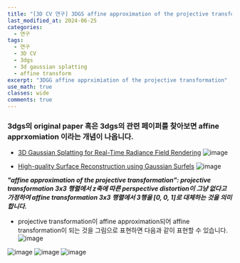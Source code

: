 ```yaml
---
title: "[3D CV 연구] 3DGS affine approximation of the projective transformation"
last_modified_at: 2024-06-25
categories:
  - 연구
tags:
  - 연구
  - 3D CV
  - 3dgs
  - 3d gaussian splatting
  - affine transform
excerpt: "3DGG affine apprximiation of the projective transformation"
use_math: true
classes: wide
comments: true
---
```


### 3dgs의 original paper 혹은 3dgs의 관련 페이퍼를 찾아보면 affine apprxomiation 이라는 개념이 나옵니다.

- [3D Gaussian Splatting for Real-Time Radiance Field Rendering](https://repo-sam.inria.fr/fungraph/3d-gaussian-splatting/)
  ![image](https://github.com/sandokim/sandokim.github.io/assets/74639652/f1077270-fb9a-4ef4-bfaa-121256bb2ed2)

- [High-quality Surface Reconstruction using Gaussian Surfels](https://arxiv.org/abs/2404.17774)
  ![image](https://github.com/sandokim/sandokim.github.io/assets/74639652/fb723212-839d-4163-a85c-5a335f88742f)

***"affine approximation of the projective transformation": projective transformation 3x3 행렬에서 z축에 따른 perspective distortion이 그냥 없다고 가정하여 affine transformation 3x3 행렬에서 3행을 [0, 0, 1]로 대체하는 것을 의미합니다.***

- projective transformation이 affine approximation되어 affine transformation이 되는 것을 그림으로 표현하면 다음과 같이 표현할 수 있습니다.
  ![image](https://github.com/sandokim/sandokim.github.io/assets/74639652/68481451-8fc8-4355-8b0f-d5476383ce4e)

![image](https://github.com/sandokim/sandokim.github.io/assets/74639652/3d75cddc-b269-491e-a668-35bcecb036f5)
![image](https://github.com/sandokim/sandokim.github.io/assets/74639652/ae617767-ebd4-4a07-9016-9a9d044b0211)
![image](https://github.com/sandokim/sandokim.github.io/assets/74639652/17db1224-f9bb-4fa6-8994-665f94d486ce)



